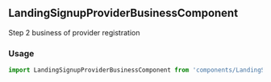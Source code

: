 ## LandingSignupProviderBusinessComponent

Step 2 business of provider registration

### Usage

```javascript
import LandingSignupProviderBusinessComponent from 'components/LandingSignupProviderBusinessComponent/LandingSignupProviderBusinessComponent.js';
```
